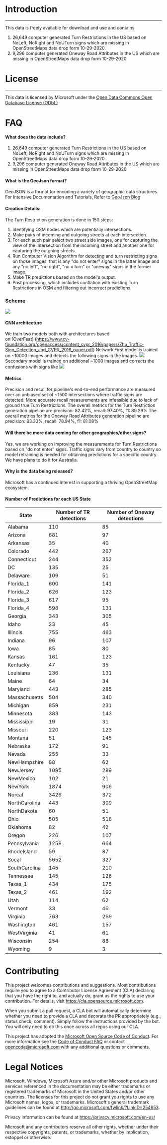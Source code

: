 # Introduction
-------------------
This data is freely available for download and use and contains 
1. 26,649 computer generated Turn Restrictions in the US based on NoLeft, NoRight and NoUTurn signs which are missing in OpenStreetMaps data drop form 10-29-2020. 
2. 9,296 computer generated Oneway Road Attributes in the US which are missing in OpenStreetMaps data drop form 10-29-2020.

# License
-------------------
This data is licensed by Microsoft under the [Open Data Commons Open Database License (ODbL)](https://opendatacommons.org/licenses/odbl/)

# FAQ
#### What does the data include?
1. 26,649 computer generated Turn Restrictions in the US based on NoLeft, NoRight and NoUTurn signs which are missing in OpenStreetMaps data drop form 10-29-2020. 
2. 9,296 computer generated Oneway Road Attributes in the US which are missing in OpenStreetMaps data drop form 10-29-2020.

#### What is the GeoJson format?
GeoJSON is a format for encoding a variety of geographic data structures. 
For Intensive Documentation and Tutorials, Refer to [GeoJson Blog](http://geojson.org/)

#### Creation Details:
The Turn Restriction generation is done in 150 steps:
1. Identifying OSM nodes which are potentially intersections.
2. Make pairs of incoming and outgoing streets at each intersection.
3. For each such pair select two street side images, one for capturing the view of the intersection from the incoming street and another one for capturing the outgoing streets.
4. Run Computer Vision Algorithm for detecting and turn restricting signs on those images, that is any "do not enter" signs in the latter image and any "no left", "no right", "no u turn" or "oneway" signs in the former image.
5. Make TR predictions based on the model's output.
6. Post processing, which includes conflation with existing Turn Restrictions in OSM and filtering out incorrect predictions.

### Scheme
![](/images/scheme.png)

#### CNN architecture
We train two models both with architectures based on [OverFeat] (https://www.cv-foundation.org/openaccess/content_cvpr_2016/papers/Zhu_Traffic-Sign_Detection_and_CVPR_2016_paper.pdf) Network 
First model is trained on ~10000 images and detects the following signs in the images. 
![](/images/main_labels.png)
Secondary model is trained on additional ~1000 images and corrects the confusions with signs like
![](/images/secondary_labels.png)

#### Metrics
Precision and recall for pipeline's end-to-end performance are measured over an unbiased set of ~1500 intersections where traffic signs are detected. More accurate recall measurements are infeasible due to lack of ground true Turn Restrictions.
The overall metrics for the Turn Restriction generation pipeline are precision: 82.42%, recall: 97.40%, f1: 89.29%
The overall metrics for the Oneway Road Attributes generation pipeline are precision: 83.33%, recall: 78.94%, f1: 81.08%

#### Will there be more data coming for other geographies/other signs?
Yes, we are working on improving the measurements for Turn Restrictions based on "do not enter" signs. Traffic signs vary from country to country so model retraining is needed for obtaining predictions for a specific country. We have plans to do it for Australia.

#### Why is the data being released?
Microsoft has a continued interest in supporting a thriving OpenStreetMap ecosystem.

#### Number of Predictions for each US State

<table>
  <thead>
        <tr>
            <th>State</th> <th>Number of TR detections</th>  <th>Number of Oneway detections</th>
        </tr>
    </thead>
    <tbody>
<tr><td>Alabama</td> <td>110</td> <td>85</td></tr>
<tr><td>Arizona</td> <td>681</td> <td>97</td></tr>
<tr><td>Arkansas</td> <td>35</td> <td>40</td></tr>
<tr><td>Colorado</td> <td>442</td> <td>267</td></tr>
<tr><td>Connecticut</td> <td>244</td> <td>352</td></tr>
<tr><td>DC</td> <td>135</td> <td>25</td></tr>
<tr><td>Delaware</td> <td>109</td> <td>51</td></tr>
<tr><td>Florida_1</td> <td>600</td> <td>141</td></tr>
<tr><td>Florida_2</td> <td>626</td> <td>123</td></tr>
<tr><td>Florida_3</td> <td>617</td> <td>95</td></tr>
<tr><td>Florida_4</td> <td>598</td> <td>131</td></tr>
<tr><td>Georgia</td> <td>343</td> <td>305</td></tr>
<tr><td>Idaho</td> <td>23</td> <td>45</td></tr>
<tr><td>Illinois</td> <td>755</td> <td>463</td></tr>
<tr><td>Indiana</td> <td>96</td> <td>107</td></tr>
<tr><td>Iowa</td> <td>85</td> <td>80</td></tr>
<tr><td>Kansas</td> <td>161</td> <td>123</td></tr>
<tr><td>Kentucky</td> <td>47</td> <td>35</td></tr>
<tr><td>Louisiana</td> <td>236</td> <td>131</td></tr>
<tr><td>Maine</td> <td>64</td> <td>34</td></tr>
<tr><td>Maryland</td> <td>443</td> <td>285</td></tr>
<tr><td>Massachusetts</td> <td>504</td> <td>340</td></tr>
<tr><td>Michigan</td> <td>859</td> <td>231</td></tr>
<tr><td>Minnesota</td> <td>383</td> <td>143</td></tr>
<tr><td>Mississippi</td> <td>19</td> <td>31</td></tr>
<tr><td>Missouri</td> <td>220</td> <td>123</td></tr>
<tr><td>Montana</td> <td>51</td> <td>145</td></tr>
<tr><td>Nebraska</td> <td>172</td> <td>91</td></tr>
<tr><td>Nevada</td> <td>255</td> <td>33</td></tr>
<tr><td>NewHampshire</td> <td>88</td> <td>62</td></tr>
<tr><td>NewJersey</td> <td>1095</td> <td>289</td></tr>
<tr><td>NewMexico</td> <td>102</td> <td>21</td></tr>
<tr><td>NewYork</td> <td>1874</td> <td>906</td></tr>
<tr><td>Norcal</td> <td>3426</td> <td>372</td></tr>
<tr><td>NorthCarolina</td> <td>443</td> <td>309</td></tr>
<tr><td>NorthDakota</td> <td>60</td> <td>51</td></tr>
<tr><td>Ohio</td> <td>505</td> <td>518</td></tr>
<tr><td>Oklahoma</td> <td>82</td> <td>42</td></tr>
<tr><td>Oregon</td> <td>226</td> <td>107</td></tr>
<tr><td>Pennsylvania</td> <td>1259</td> <td>664</td></tr>
<tr><td>RhodeIsland</td> <td>59</td> <td>87</td></tr>
<tr><td>Socal</td> <td>5652</td> <td>327</td></tr>
<tr><td>SouthCarolina</td> <td>145</td> <td>210</td></tr>
<tr><td>Tennessee</td> <td>145</td> <td>126</td></tr>
<tr><td>Texas_1</td> <td>434</td> <td>175</td></tr>
<tr><td>Texas_2</td> <td>461</td> <td>192</td></tr>
<tr><td>Utah</td> <td>114</td> <td>62</td></tr>
<tr><td>Vermont</td> <td>33</td> <td>46</td></tr>
<tr><td>Virginia</td> <td>763</td> <td>269</td></tr>
<tr><td>Washington</td> <td>461</td> <td>157</td></tr>
<tr><td>WestVirginia</td> <td>41</td> <td>61</td></tr>
<tr><td>Wisconsin</td> <td>254</td> <td>88</td></tr>
<tr><td>Wyoming</td> <td>9</td> <td>3</td></tr>
    </tbody>
</table>

# Contributing

This project welcomes contributions and suggestions.  Most contributions require you to agree to a
Contributor License Agreement (CLA) declaring that you have the right to, and actually do, grant us
the rights to use your contribution. For details, visit https://cla.opensource.microsoft.com.

When you submit a pull request, a CLA bot will automatically determine whether you need to provide
a CLA and decorate the PR appropriately (e.g., status check, comment). Simply follow the instructions
provided by the bot. You will only need to do this once across all repos using our CLA.

This project has adopted the [Microsoft Open Source Code of Conduct](https://opensource.microsoft.com/codeofconduct/).
For more information see the [Code of Conduct FAQ](https://opensource.microsoft.com/codeofconduct/faq/) or
contact [opencode@microsoft.com](mailto:opencode@microsoft.com) with any additional questions or comments.

# Legal Notices

Microsoft, Windows, Microsoft Azure and/or other Microsoft products and services referenced in the documentation
may be either trademarks or registered trademarks of Microsoft in the United States and/or other countries.
The licenses for this project do not grant you rights to use any Microsoft names, logos, or trademarks.
Microsoft's general trademark guidelines can be found at http://go.microsoft.com/fwlink/?LinkID=254653.

Privacy information can be found at https://privacy.microsoft.com/en-us/

Microsoft and any contributors reserve all other rights, whether under their respective copyrights, patents,
or trademarks, whether by implication, estoppel or otherwise.
